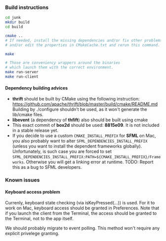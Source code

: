 ### Build instructions

```sh
cd junk
mkdir build
cd build

cmake ..
# If needed, install the missing dependencies and/or fix other problems
# and/or edit the properties in CMakeCache.txt and rerun this command.

make

# Those are conveniency wrappers around the binaries
# which launch them with the correct environment.
make run-server
make run-client
```

#### Dependency building advices

- **thrift** should be built by CMake using the following instruction: https://github.com/apache/thrift/blob/master/build/cmake/README.md
  Building by ./configure shouldn't be used, as it won't generate the lib/cmake files.
- **libevent** (a dependency of **thfift**) also should be built using cmake
- This exact commit of **box2d** should be used: **8815e09**.
  It is not included in a stable release yet.
- If you decide to use a custom `CMAKE_INSTALL_PREFIX` for **SFML** on Mac, you also probably want
  to alter `SFML_DEPENDENCIES_INSTALL_PREFIX` (unless you want to install the dependent frameworks globally).
  Unfortunately, is such case you are forced to set `SFML_DEPENDENCIES_INSTALL_PREFIX:PATH=${CMAKE_INSTALL_PREFIX}/Frameworks`.
  Otherwise you will get a linking error at runtime.
  TODO: Report this as a bug to SFML developers.

### Known issues

#### Keyboard access problem

Currenly, keyboard state checking (via isKeyPressed(...)) is used.
For it to work on Mac, keyboard access should be granted in Preferences.
Note that if you launch the client from the Terminal,
the access should be granted to the Terminal, not to the app itself.

We should probably migrate to event polling.
This method won't require any explicit privelege granting.

